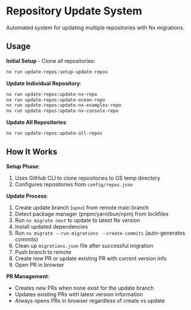 # Repository Update System

Automated system for updating multiple repositories with Nx migrations.

## Usage

**Initial Setup** - Clone all repositories:

```bash
nx run update-repos:setup-update-repos
```

**Update Individual Repository**:

```bash
nx run update-repos:update-nx-repo
nx run update-repos:update-ocean-repo
nx run update-repos:update-nx-examples-repo
nx run update-repos:update-nx-console-repo
```

**Update All Repositories**:

```bash
nx run update-repos:update-all-repos
```

## How It Works

**Setup Phase**:

1. Uses GitHub CLI to clone repositories to OS temp directory
2. Configures repositories from `config/repos.json`

**Update Process**:

1. Create update branch (`upnx`) from remote main branch
2. Detect package manager (pnpm/yarn/bun/npm) from lockfiles
3. Run `nx migrate next` to update to latest Nx version
4. Install updated dependencies
5. Run `nx migrate --run-migrations --create-commits` (auto-generates commits)
6. Clean up `migrations.json` file after successful migration
7. Push branch to remote
8. Create new PR or update existing PR with current version info
9. Open PR in browser

**PR Management**:

- Creates new PRs when none exist for the update branch
- Updates existing PRs with latest version information
- Always opens PRs in browser regardless of create vs update

